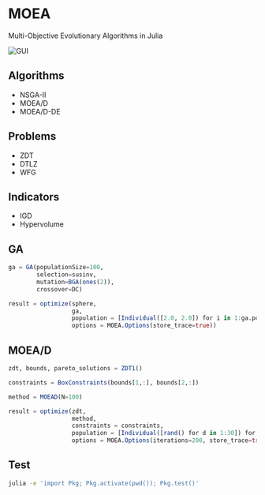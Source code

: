 # MOEA

Multi-Objective Evolutionary Algorithms in Julia

![GUI](https://user-images.githubusercontent.com/2956767/167279831-2943130e-e8e3-4bba-8c41-a31089c30ea9.png)

## Algorithms

- NSGA-II
- MOEA/D
- MOEA/D-DE

## Problems

- ZDT
- DTLZ
- WFG

## Indicators

- IGD
- Hypervolume

## GA

```julia
ga = GA(populationSize=100,
		selection=susinv,
		mutation=BGA(ones(2)),
		crossover=DC)

result = optimize(sphere,
                  ga,
				  population = [Individual([2.0, 2.0]) for i in 1:ga.populationSize],
				  options = MOEA.Options(store_trace=true))
```

## MOEA/D

```julia
zdt, bounds, pareto_solutions = ZDT1()

constraints = BoxConstraints(bounds[1,:], bounds[2,:])

method = MOEAD(N=100)

result = optimize(zdt,
                  method,
                  constraints = constraints,
			      population = [Individual([rand() for d in 1:30]) for i in 1:100],
                  options = MOEA.Options(iterations=200, store_trace=true))
```


## Test

```sh
julia -e 'import Pkg; Pkg.activate(pwd()); Pkg.test()'
```

